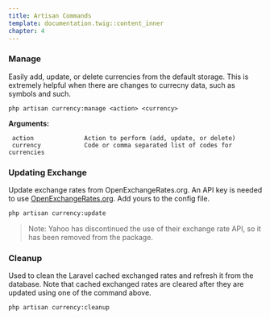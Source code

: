 ```yaml
---
title: Artisan Commands
template: documentation.twig::content_inner
chapter: 4
---
```

### Manage

Easily add, update, or delete currencies from the default storage. This is extremely helpful when there are changes to currecny data, such as symbols and such.

```
php artisan currency:manage <action> <currency>
```

**Arguments:**

```
 action              Action to perform (add, update, or delete)
 currency            Code or comma separated list of codes for currencies
```

### Updating Exchange

Update exchange rates from OpenExchangeRates.org. An API key is needed to use [OpenExchangeRates.org](http://OpenExchangeRates.org). Add yours to the config file.

```bash
php artisan currency:update
```

> Note: Yahoo has discontinued the use of their exchange rate API, so it has been removed from the package.

### Cleanup

Used to clean the Laravel cached exchanged rates and refresh it from the database. Note that cached exchanged rates are cleared after they are updated using one of the command above.

```bash
php artisan currency:cleanup
```